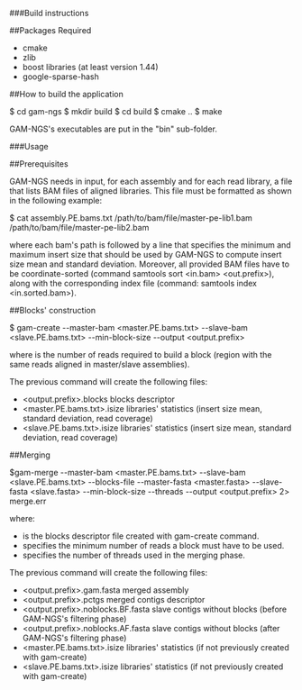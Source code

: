 ###Build instructions

##Packages Required

- cmake
- zlib
- boost libraries (at least version 1.44)
- google-sparse-hash

##How to build the application

  $ cd gam-ngs
  $ mkdir build
  $ cd build
  $ cmake ..
  $ make

GAM-NGS's executables are put in the "bin" sub-folder.

###Usage

##Prerequisites

GAM-NGS needs in input, for each assembly and for each read library, a file that lists BAM files of aligned libraries.
This file must be formatted as shown in the following example:

  $ cat assembly.PE.bams.txt
  /path/to/bam/file/master-pe-lib1.bam
  <min-insert-size> <max-insert-size>
  /path/to/bam/file/master-pe-lib2.bam
  <min-insert-size> <max-insert-size>

where each bam's path is followed by a line that specifies the minimum and maximum insert size that should be used by GAM-NGS to compute insert size mean and standard deviation.
Moreover, all provided BAM files have to be coordinate-sorted (command samtools sort <in.bam> <out.prefix>), along with the corresponding index file (command: samtools index <in.sorted.bam>).

##Blocks' construction

  $ gam-create --master-bam <master.PE.bams.txt> --slave-bam <slave.PE.bams.txt> --min-block-size <min-reads> --output <output.prefix>

where <min-reads> is the number of reads required to build a block (region with the same reads aligned in master/slave assemblies).

The previous command will create the following files:
- <output.prefix>.blocks        blocks descriptor
- <master.PE.bams.txt>.isize    libraries' statistics (insert size mean, standard deviation, read coverage)
- <slave.PE.bams.txt>.isize     libraries' statistics (insert size mean, standard deviation, read coverage)

##Merging

  $gam-merge --master-bam <master.PE.bams.txt> --slave-bam <slave.PE.bams.txt> --blocks-file <blocks-file> --master-fasta <master.fasta> --slave-fasta <slave.fasta> --min-block-size <min-block-size> --threads <threads> --output <output.prefix> 2> merge.err

where:
- <blocks-file> is the blocks descriptor file created with gam-create command.
- <min-block-size> specifies the minimum number of reads a block must have to be used.
- <threads> specifies the number of threads used in the merging phase.

The previous command will create the following files:
- <output.prefix>.gam.fasta            merged assembly
- <output.prefix>.pctgs                merged contigs descriptor
- <output.prefix>.noblocks.BF.fasta    slave contigs without blocks (before GAM-NGS's filtering phase)
- <output.prefix>.noblocks.AF.fasta    slave contigs without blocks (after GAM-NGS's filtering phase)
- <master.PE.bams.txt>.isize           libraries' statistics (if not previously created with gam-create)
- <slave.PE.bams.txt>.isize            libraries' statistics (if not previously created with gam-create)
